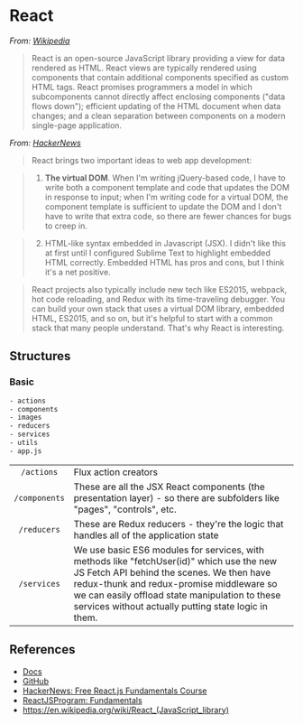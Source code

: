 # React

*From: [Wikipedia]()*

> React is an open-source JavaScript library providing a view for data rendered as HTML. React views are typically rendered using components that contain additional components specified as custom HTML tags. React promises programmers a model in which subcomponents cannot directly affect enclosing components ("data flows down"); efficient updating of the HTML document when data changes; and a clean separation between components on a modern single-page application.

*From: [HackerNews](https://news.ycombinator.com/item?id=11204481)*

> React brings two important ideas to web app development:

> 1.  **The virtual DOM**. When I'm writing jQuery-based code, I have to write both a component template and code that updates the DOM in response to input; when I'm writing code for a virtual DOM, the component template is sufficient to update the DOM and I don't have to write that extra code, so there are fewer chances for bugs to creep in.

> 2.  HTML-like syntax embedded in Javascript (JSX). I didn't like this at first until I configured Sublime Text to highlight embedded HTML correctly. Embedded HTML has pros and cons, but I think it's a net positive.

> React projects also typically include new tech like ES2015, webpack, hot code reloading, and Redux with its time-traveling debugger. You can build your own stack that uses a virtual DOM library, embedded HTML, ES2015, and so on, but it's helpful to start with a common stack that many people understand. That's why React is interesting.

## Structures

### Basic

```sh
- actions
- components
- images
- reducers
- services
- utils
- app.js
```


|               |                                                                                                                                                                                                                                                                                              |
|:-------------:|:---------------------------------------------------------------------------------------------------------------------------------------------------------------------------------------------------------------------------------------------------------------------------------------------|
|  `/actions`   | Flux action creators                                                                                                                                                                                                                                                                         |
| `/components` | These are all the JSX React components (the presentation layer) - so there are subfolders like "pages", "controls", etc.                                                                                                                                                                     |
|  `/reducers`  | These are Redux reducers - they're the logic that handles all of the application state                                                                                                                                                                                                       |
|  `/services`  | We use basic ES6 modules for services, with methods like "fetchUser(id)" which use the new JS Fetch API behind the scenes. We then have redux-thunk and redux-promise middleware so we can easily offload state manipulation to these services without actually putting state logic in them. |

## References

-   [Docs](https://facebook.github.io/react/docs/getting-started.html)
-   [GitHub](https://facebook.github.io/react)
-   [HackerNews: Free React.js Fundamentals Course](https://news.ycombinator.com/item?id=11204481)
-   [ReactJSProgram: Fundamentals](http://courses.reactjsprogram.com/courses/reactjsfundamentals)
-   <https://en.wikipedia.org/wiki/React_(JavaScript_library)>
